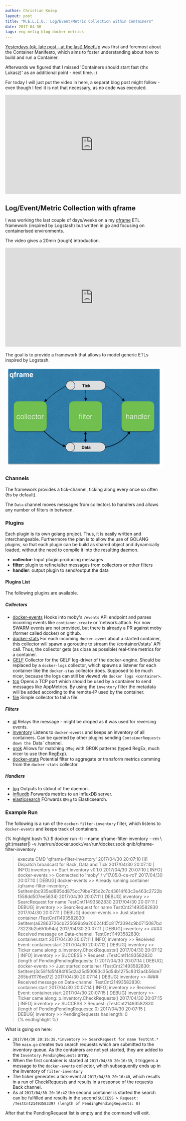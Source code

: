 ```yaml
---
author: Christian Kniep
layout: post
title: "M.E.L.I.G.: Log/Event/Metric Collection within Containers"
date: 2017-04-30
tags: eng melig blog docker metrics
---
```


[Yesterdays (ok, late post - at the last) MeetUp](https://www.meetup.com/M-E-L-I-G-Berlin-Metrics-Events-Logs-Inventory-Glue/events/238948734/) was first and foremost about the Container Manifesto, which aims to foster understanding about how to build and run a Container.

Afterwards we figured that I missed 'Containers should start fast (thx Lukasz)' as an additional point - next time. :)

For today I will just put the video in here, a separat blog post might follow - even though I feel it is not that necessary, as no code was executed.

<iframe width="560" height="315" src="https://www.youtube.com/embed/DPI1eAgts0w?ecver=1" frameborder="0" allowfullscreen></iframe>


## Log/Event/Metric Collection with qframe

I was working the last couple of days/weeks on a my [qframe](https://github.com/qnib/qframe) ETL framework (inspired by Logstash) but written in go and focusing on containerised environments.

The video gives a 20min (rough) introduction.

<iframe width="560" height="315" src="https://www.youtube.com/embed/bkRvhu6m1Jc?ecver=1" frameborder="0" allowfullscreen></iframe>

The goal is to provide a framework that allows to model generic ETLs inspired by Logstash.

![](/pics/2017-04-30/architecture.png)

### Channels
The framework provides a tick-channel, ticking along every once so often (5s by default).

The `Data` channel moves messages from collectors to handlers and allows any number of filters in between.


### Plugins

Each plugin is its own golang project. Thus, it is easily written and interchangeable.
Furthermore the plan is to allow the use of GOLANG plugins, so that each plugin can be build as shared object and dynamically loaded, without the need to compile it into the resulting daemon.

* **collector**: Input plugin producing messages
* **filter**: plugin to refine/alter messages from collectors or other filters
* **handler**: output plugin to send/output the data

#### Plugins List

The following plugins are available.

##### Collectors

- [docker-events](https://github.com/qnib/qframe-collector-docker-events) Hooks into moby's `/events` API endpoint and parses incoming events like `contianer.create` or `network.attach. 
 For now SWARM events are not provided, but there is already a PR against moby (former called docker) on github.
- [docker-stats](https://github.com/qnib/qframe-collector-docker-stats) For each incoming `docker-event` about a started container, 
 this collector will spawn a goroutine to stream the /container/<id>/stats` API call. Thus, the collector gets (as close as possible) real-time metrics for a container.
- [GELF](https://github.com/qnib/qframe-collector-gelf) Collector for the GELF log-driver of the docker-engine. Should be replaced by a `docker-logs` collector, which spawns a listener for 
 each container like the `docker-stas` collector does. Supposed to be much nicer, because the logs can still be viewed via `docker logs <container>`.
- [tcp](https://github.com/qnib/qframe-collector-tcp) Opens a TCP port which should be used by a container to send messages like AppMetrics.
 By using the `inventory` filter the metadata will be added according to the remote-IP used by the container.
- [file](https://github.com/qnib/qframe-collector-file) Simple collector to tail a file.

##### Filters

- [id](https://github.com/qnib/qframe-filter-id) Relays the message - might be droped as it was used for reversing events.
- [inventory](https://github.com/qnib/qframe-filter-inventory) Listens to `docker-events` and keeps an inventory of all containers. 
 Can be queried by other plugins sending `ContainerRequests down the `Data` channel.
- [grok](https://github.com/qnib/qframe-filter-grok) Allows for matching `QMsg` with GROK patterns (typed RegEx, much nicer to use then RegExp).
- [docker-stats](https://github.com/qnib/qframe-filter-docker-stats) Potential filter to aggregate or transform metrics comming from the `docker-stats` collector.

##### Handlers

- [log](https://github.com/qnib/qframe-handler-log) Outputs to stdout of the daemon.
- [influxdb](https://github.com/qnib/qframe-handler-influxdb) Forwards metrics to an InfluxDB server. 
- [elasticsearch](https://github.com/qnib/qframe-handler-elasticsearch) FOrwards `QMsg` to Elasticsearch.


### Example Run
The following is a run of the `docker-filter-inventory` filter, which listens to `docker-events` and keeps track of containers.

{% highlight bash %}
$ docker run -ti --name qframe-filter-inventory --rm \                                                                                                                                                                                        git:(master|)
             -v /var/run/docker.sock:/var/run/docker.sock qnib/qframe-filter-inventory
> execute CMD 'qframe-filter-inventory'
2017/04/30 20:07:10 [II] Dispatch broadcast for Back, Data and Tick
2017/04/30 20:07:10 [  INFO] inventory >> Start inventory v0.1.0
2017/04/30 20:07:10 [  INFO] docker-events >> Connected to 'moby' / v'17.05.0-ce-rc1'
2017/04/30 20:07:10 [ DEBUG] docker-events >> Already running container /qframe-filter-inventory: SetItem(bc935ed885dd875cc79be7d5d2c7c43614f63c3e463c2722bf558dd507ee5634)
2017/04/30 20:07:11 [ DEBUG] inventory >> SearcRequest for name TestCnt11493582830
2017/04/30 20:07:11 [ DEBUG] inventory >> SearcRequest for name TestCnt21493582830
2017/04/30 20:07:11 [ DEBUG] docker-events >> Just started container /TestCnt11493582830: SetItem(a62863726cb225699b9a20024fd5c817f3094c9b0715087bd73223b2b651b94a)
2017/04/30 20:07:11 [ DEBUG] inventory >> #### Received message on Data-channel: TestCnt11493582830: container.start
2017/04/30 20:07:11 [  INFO] inventory >> Received Event: container.start
2017/04/30 20:07:12 [ DEBUG] inventory >> Ticker came along: p.Inventory.CheckRequests()
2017/04/30 20:07:12 [  INFO] inventory >>  SUCCESS > Request: /TestCnt11493582830 (length of PendingPendingRequests: 1)
2017/04/30 20:07:14 [ DEBUG] docker-events >> Just started container /TestCnt21493582830: SetItem(3c581fd5f484f65d2a25d50083c35d54b1275c8312a4b56de7265bd11176ed72)
2017/04/30 20:07:14 [ DEBUG] inventory >> #### Received message on Data-channel: TestCnt21493582830: container.start
2017/04/30 20:07:14 [  INFO] inventory >> Received Event: container.start
2017/04/30 20:07:15 [ DEBUG] inventory >> Ticker came along: p.Inventory.CheckRequests()
2017/04/30 20:07:15 [  INFO] inventory >>  SUCCESS > Request: /TestCnt21493582830 (length of PendingPendingRequests: 0)
2017/04/30 20:07:15 [ DEBUG] inventory >> PendingRequests has length: 0                                                                                                                                                                                   
{% endhighlight %}

What is going on here:

- `2017/04/30 20:16:38.*inventory >> SearcRequest for name TestCnt.*` The `main.go` creates two search requests which are submitted to the inventory queue.
  As the containers are not yet started, they are added to the `Inventory.PendingRequests` array.
- When the first container is started at `2017/04/30 20:16:39`, it triggers a message to the `docker-events` collector, which subsequently ends up in the Inventory of `filter-inventory`
- The ticker generates a tick-event at `2017/04/30 20:16:40`, which results in a run of [CheckRequests](https://github.com/qnib/qframe-inventory/blob/master/lib/inventory.go#L81) and results in a response of the requests Back channel.
- As at `2017/04/30 20:16:42` the second container is started the search can be fulfilled and results in the second `SUCCESS > Request: /TestCnt21493583397 (length of PendingPendingRequests: 0)`

After that the PendingRequest list is empty and the command will exit.
